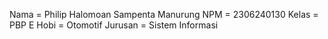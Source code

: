 Nama = Philip Halomoan Sampenta Manurung
NPM = 2306240130
Kelas = PBP E
Hobi = Otomotif
Jurusan = Sistem Informasi